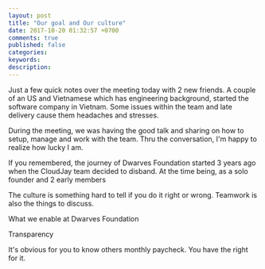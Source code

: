 ```yaml
---
layout: post
title: "Our goal and Our culture"
date: 2017-10-20 01:32:57 +0700
comments: true
published: false
categories: 
keywords: 
description: 
---
```


Just a few quick notes over the meeting today with 2 new friends. A couple of an US and Vietnamese which has engineering background, started the software company in Vietnam. Some issues within the team and late delivery cause them headaches and stresses.

During the meeting, we was having the good talk and sharing on how to setup, manage and work with the team. Thru the conversation, I'm happy to realize how lucky I am.

If you remembered, the journey of Dwarves Foundation started 3 years ago when the CloudJay team decided to disband. At the time being, as a solo founder and 2 early members



The culture is something hard to tell if you do it right or wrong. Teamwork is also the things to discuss. 

What we enable at Dwarves Foundation

Transparency

It's obvious for you to know others monthly paycheck. You have the right for it. 

